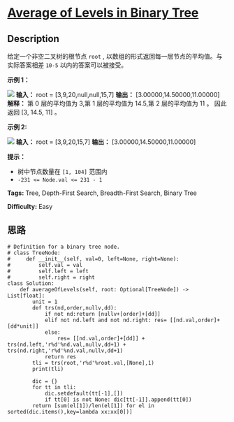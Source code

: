 # [Average of Levels in Binary Tree][title]

## Description

给定一个非空二叉树的根节点 `root` , 以数组的形式返回每一层节点的平均值。与实际答案相差 `10-5` 以内的答案可以被接受。



**示例 1：**

![](https://assets.leetcode.com/uploads/2021/03/09/avg1-tree.jpg)
            **输入：** root = [3,9,20,null,null,15,7]    **输出：** [3.00000,14.50000,11.00000]    **解释：** 第 0 层的平均值为 3,第 1 层的平均值为 14.5,第 2 层的平均值为 11 。    因此返回 [3, 14.5, 11] 。    

**示例 2:**

![](https://assets.leetcode.com/uploads/2021/03/09/avg2-tree.jpg)
            **输入：** root = [3,9,20,15,7]    **输出：** [3.00000,14.50000,11.00000]    



**提示：**

  * 树中节点数量在 `[1, 104]` 范围内
  * `-231 <= Node.val <= 231 - 1`


**Tags:** Tree, Depth-First Search, Breadth-First Search, Binary Tree

**Difficulty:** Easy

## 思路

``` python3
# Definition for a binary tree node.
# class TreeNode:
#     def __init__(self, val=0, left=None, right=None):
#         self.val = val
#         self.left = left
#         self.right = right
class Solution:
    def averageOfLevels(self, root: Optional[TreeNode]) -> List[float]:
        unit = 1
        def trs(nd,order,nullv,dd):
            if not nd:return [nullv+[order]+[dd]]
            elif not nd.left and not nd.right: res= [[nd.val,order]+[dd*unit]]
            else:
                res= [[nd.val,order]+[dd]] + trs(nd.left,'r%d'%nd.val,nullv,dd+1) + trs(nd.right,'r%d'%nd.val,nullv,dd+1)
            return res        
        tli = trs(root,'r%d'%root.val,[None],1) 
        print(tli)

        dic = {}
        for tt in tli:
            dic.setdefault(tt[-1],[])
            if tt[0] is not None: dic[tt[-1]].append(tt[0])
        return [sum(el[1])/len(el[1]) for el in sorted(dic.items(),key=lambda xx:xx[0])]
```

[title]: https://leetcode-cn.com/problems/average-of-levels-in-binary-tree
